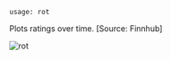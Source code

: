 ```text
usage: rot
```

Plots ratings over time. [Source: Finnhub]

![rot](https://user-images.githubusercontent.com/25267873/116864981-ad282980-ac00-11eb-9e86-7163782a8ef6.png)
